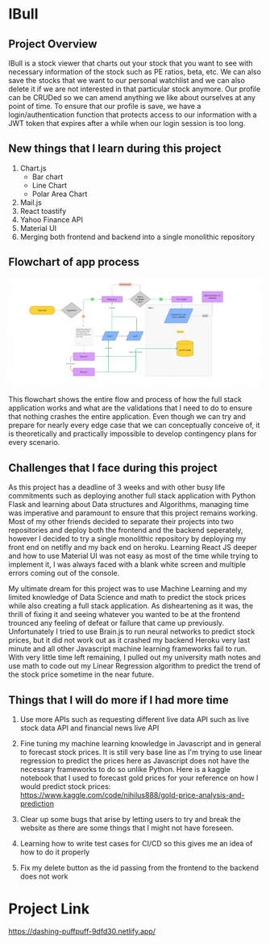 # IBull

## Project Overview
IBull is a stock viewer that charts out your stock that you want to see with necessary information of the stock such as PE ratios, beta, etc. We can also save the stocks that we want to our personal watchlist and we can also delete it if we are not interested in that particular stock anymore. Our profile can be CRUDed so we can amend anything we like about ourselves at any point of time. To ensure that our profile is save, we have a login/authentication function that protects access to our information with a JWT token that expires after a while when our login session is too long.

## New things that I learn during this project

1. Chart.js
    - Bar chart
    - Line Chart
    - Polar Area Chart
2. Mail.js
3. React toastify
4. Yahoo Finance API
5. Material UI 
6. Merging both frontend and backend into a single monolithic repository

## Flowchart of app process
![Figma-Flowchart](public/IBull_flowchart.png)

This flowchart shows the entire flow and process of how the full stack application works and what are the validations that I need to do to ensure that nothing crashes the entire application. Even though we can try and prepare for nearly every edge case that we can conceptually conceive of, it is theoretically and practically impossible to develop contingency plans for every scenario. 

## Challenges that I face during this project

As this project has a deadline of 3 weeks and with other busy life commitments such as deploying another full stack application with Python Flask and learning about Data structures and Algorithms, managing time was imperative and paramount to ensure that this project remains working. Most of my other friends decided to separate their projects into two repositories and deploy both the frontend and the backend seperately, however I decided to try a single monolithic repository by deploying my front end on netifly and my back end on heroku. Learning React JS deeper and how to use Material UI was not easy as most of the time while trying to implement it, I was always faced with a blank white screen and multiple errors coming out of the console.

 My ultimate dream for this project was to use Machine Learning and my limited knowledge of Data Science and math to predict the stock prices while also creating a full stack application. As disheartening as it was, the thrill of fixing it and seeing whatever you wanted to be at the frontend trounced any feeling of defeat or failure that came up previously. Unfortunately I tried to use Brain.js to run neural networks to predict stock prices, but it did not work out as it crashed my backend Heroku very last minute and all other Javascript machine learning frameworks fail to run. With very little time left remaining, I pulled out my university math notes and use math to code out my Linear Regression algorithm to predict the trend of the stock price sometime in the near future. 


## Things that I will do more if I had more time

1. Use more APIs such as requesting different live data API such as live stock data API and financial news live API

2. Fine tuning my machine learning knowledge in Javascript and in general to forecast stock prices. It is still very base line as I'm trying to use linear regression to predict the prices here as Javascript does not have the necessary frameworks to do so unlike Python. Here is a kaggle notebook that I used to forecast gold prices for your reference on how I would predict stock prices: https://www.kaggle.com/code/nihilus888/gold-price-analysis-and-prediction

3. Clear up some bugs that arise by letting users to try and break the website as there are some things that I might not have foreseen. 

4. Learning how to write test cases for CI/CD so this gives me an idea of how to do it properly

5. Fix my delete button as the id passing from the frontend to the backend does not work



# Project Link
https://dashing-puffpuff-9dfd30.netlify.app/